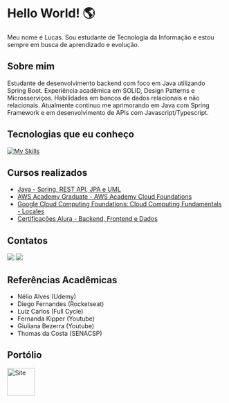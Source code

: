 # Hello World! 🌎

Meu nome é Lucas. Sou estudante de Tecnologia da Informação e estou sempre em busca de aprendizado e evolução.

## Sobre mim

Estudante de desenvolvimento backend com foco em Java utilizando Spring Boot. Experiência acadêmica em SOLID, Design Patterns e Microsserviços. Habilidades em bancos de dados relacionais e não relacionais. 
Atualmente continuo me aprimorando em Java com Spring Framework e em desenvolvimento de APIs com Javascript/Typescript.

## Tecnologias que eu conheço


[![My Skills](https://skillicons.dev/icons?i=java,nodejs,spring,nestjs,react,git,docker,azure,aws,js,maven,mongodb,mysql,postgres,postman,sequelize,prisma&perline=17)](https://skillicons.dev)


## Cursos realizados

- [<i class="fab fa-java"></i> Java - Spring, REST API, JPA e UML](https://www.udemy.com/certificate/UC-59c122bc-c944-425a-90ba-a99772f3aee6/)
- [<i class="fab fa-java"></i> AWS Academy Graduate - AWS Academy Cloud Foundations](https://www.credly.com/badges/bbb76839-e647-4c0a-bdc2-d24253f6b30c/linked_in_profile)
- [<i class="fas fa-cloud"></i> Google Cloud Computing Foundations: Cloud Computing Fundamentals - Locales](https://www.cloudskillsboost.google/public_profiles/b87cb295-577e-4c65-a9c0-37b517759188/badges/3504229?utm_medium=social&utm_source=linkedin&utm_campaign=ql-social-share)
- [<i class="fab fa-java"></i>Certificações Alura - Backend, Frontend e Dados](https://cursos.alura.com.br/user/lkab05/fullCertificate/466e78bc98caf730fb74a97e74ed8c0e)

## Contatos

<p>
<a href="https://www.linkedin.com/in/lucasbarbosaalves/"><img src="https://img.icons8.com/color/50/000000/linkedin.png"/></a>
<a href=mailto:lkab05@hotmail.com><img src="https://img.icons8.com/color/50/000000/gmail-new.png"/></a>
</p>

## Referências Acadêmicas

- Nélio Alves (Udemy)
- Diego Fernandes (Rocketseat)
- Luiz Carlos (Full Cycle)
- Fernanda Kipper (Youtube)
- Giuliana Bezerra (Youtube)
- Thomas da Costa (SENACSP)

## Portólio

<a href="https://cv-lucasalves.vercel.app/" target="_blank"><img width="64" height="64" src="https://img.icons8.com/nolan/64/resume.png" alt="Site"/></a>
